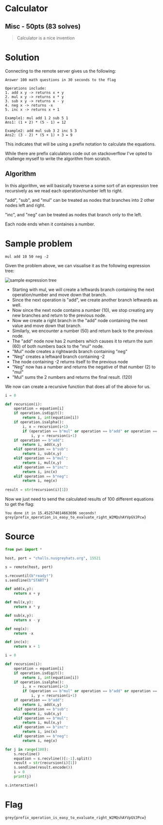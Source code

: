 # Calculator
## Misc - 50pts (83 solves)

>Calculator is a nice invention

# Solution

Connecting to the remote server gives us the following:
```How fast are you on calculating basic math expression?
Answer 100 math questions in 30 seconds to the flag

Operations include: 
1. add x y -> returns x + y
2. mul x y -> returns x * y
3. sub x y -> returns x - y
4. neg x -> returns -x
5. inc x -> returns x + 1

Example1: mul add 1 2 sub 5 1
Ans1: (1 + 2) * (5 - 1) = 12

Example2: add mul sub 3 2 inc 5 3
Ans2: (3 - 2) * (5 + 1) + 3 = 9
```

This indicates that will be using a prefix notation to calculate the equations.

While there are prefix calculators code out on stackoverflow I've opted to challenge myself to write the algorithm from scratch.

## Algorithm

In this algorithm, we will basically traverse a some sort of an expression tree recursively as we read each operation/number left to right.

"add", "sub", and "mul" can be treated as nodes that branches into 2 other nodes left and right.

"inc", and "neg" can be treated as nodes that branch only to the left.

Each node ends when it containes a number.

# Sample problem

```mul add 10 50 neg -2```

Given the problem above, we can visualise it as the following expression tree:

![sample expression tree](Calculator/calc-node.png)

- Starting with mul, we will create a leftwards branch containing the next operation/number and move down that branch.
- Since the next operation is "add", we create another branch leftwards as well.
- Now since the next node contains a number (10), we stop creating any new branches and return to the previous node.
- Now we create a right branch in the "add" node containing the next value and move down that branch.
- Similarly, we encounter a number (50) and return back to the previous node.
- The "add" node now has 2 numbers which causes it to return the sum (60) of both numbers back to the "mul" node.
- "Mul" node creates a rightwards branch containing "neg"
- "Neg" creates a leftward branch containing -2
- The node containing -2 returns itself to the previous node
- "Neg" now has a number and returns the negative of that number (2) to "mul"
- "Mul" sums the 2 numbers and returns the final result. (120)

We now can create a recursive function that does all of the above for us.

``` python
i = 0

def recursion(i):
    operation = equation[i]
    if operation.isdigit():
        return i, int(equation[i])
    if operation.isalpha():
        i, x = recursion(i+1)
        if (operation == b"mul" or operation == b"add" or operation == b"sub"):
            i, y = recursion(i+1)
    if operation == b"add":
        return i, add(x,y)
    elif operation == b"sub":
        return i, sub(x,y)
    elif operation == b"mul":
        return i, mul(x,y)
    elif operation == b"inc":
        return i, inc(x)
    elif operation == b"neg":
        return i, neg(x)
        
result = str(recursion(i)[1])
```

Now we just need to send the calculated results of 100 different equations to get the flag:
```
You done it in 15.452574014663696 seconds!
grey{prefix_operation_is_easy_to_evaluate_right_W2MQshAYVpGVJPcw}
```


# Source
``` python
from pwn import *

host, port = "challs.nusgreyhats.org", 15521

s = remote(host, port)

s.recvuntil(b"ready!")
s.sendline(b"START")

def add(x,y):
    return x + y

def mul(x,y):
    return x * y

def sub(x,y):
    return x - y

def neg(x):
    return -x

def inc(x):
    return x + 1

i = 0

def recursion(i):
    operation = equation[i]
    if operation.isdigit():
        return i, int(equation[i])
    if operation.isalpha():
        i, x = recursion(i+1)
        if (operation == b"mul" or operation == b"add" or operation == b"sub"):
            i, y = recursion(i+1)
    if operation == b"add":
        return i, add(x,y)
    elif operation == b"sub":
        return i, sub(x,y)
    elif operation == b"mul":
        return i, mul(x,y)
    elif operation == b"inc":
        return i, inc(x)
    elif operation == b"neg":
        return i, neg(x)

for j in range(100):
    s.recvline()
    equation = s.recvline()[:-1].split()
    result = str(recursion(i)[1])
    s.sendline(result.encode())
    i = 0
    print(j)

s.interactive()
```

# Flag
```grey{prefix_operation_is_easy_to_evaluate_right_W2MQshAYVpGVJPcw}```



